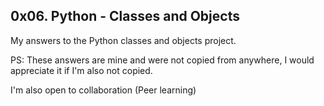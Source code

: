 ## 0x06. Python - Classes and Objects

My answers to the Python classes and objects project.

PS: These answers are mine and were not copied from anywhere, I would appreciate it if I'm also not copied.

I'm also open to collaboration (Peer learning)
